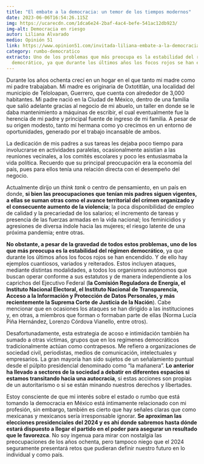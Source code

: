 ```yaml
---
title: "El embate a la democracia: un temor de los tiempos modernos"
date: 2023-06-06T16:54:26.115Z
img: https://ucarecdn.com/1dca6e24-2baf-4ac4-befe-541ac12db923/
img-alt: Democracia en riesgo
autor: Liliana Alvarado
medio: Opinión 51
link: https://www.opinion51.com/invitada-liliana-embate-a-la-democracia/
category: rumbo-democratico
extracto: Uno de los problemas que más preocupa es la estabilidad del régimen
  democrático, ya que durante los últimos años los focos rojos se han encendido.
---
```

Durante los años ochenta crecí en un hogar en el que tanto mi madre como mi padre trabajaban. Mi madre es originaria de Oxtotitlán, una localidad del municipio de Teloloapan, Guerrero, que cuenta con alrededor de 3,000 habitantes. Mi padre nació en la Ciudad de México, dentro de una familia que salió adelante gracias al negocio de mi abuelo, un taller en donde se le daba mantenimiento a máquinas de escribir, el cual eventualmente fue la herencia de mi padre y principal fuente de ingreso de mi familia. A pesar de su origen modesto, tanto mi hermana como yo crecimos en un entorno de oportunidades, generado por el trabajo incansable de ambos.

La dedicación de mis padres a sus tareas les dejaba poco tiempo para involucrarse en actividades paralelas, ocasionalmente asistían a las reuniones vecinales, a los comités escolares y poco les entusiasmaba la vida política. Recuerdo que su principal preocupación era la economía del país, pues para ellos tenía una relación directa con el desempeño del negocio.

Actualmente dirijo un *think tank* o centro de pensamiento, en un país en donde, **si bien las preocupaciones que tenían mis padres siguen vigentes, a ellas se suman otras como el avance territorial del crimen organizado y el consecuente aumento de la violencia**; la poca disponibilidad de empleo de calidad y la precariedad de los salarios; el incremento de tareas y presencia de las fuerzas armadas en la vida nacional; los feminicidios y agresiones de diversa índole hacia las mujeres; el riesgo latente de una próxima pandemia; entre otras.

**No obstante, a pesar de la gravedad de todos estos problemas, uno de los que más preocupa es la estabilidad del régimen democrático**, ya que durante los últimos años los focos rojos se han encendido. Y de ello hay ejemplos cuantiosos, variados y reiterados. Estos incluyen ataques, mediante distintas modalidades, a todos los organismos autónomos que buscan operar conforme a sus estatutos y de manera independiente a los caprichos del Ejecutivo Federal (**la Comisión Reguladora de Energía, el Instituto Nacional Electoral, el Instituto Nacional de Transparencia, Acceso a la Información y Protección de Datos Personales, y más recientemente la Suprema Corte de Justicia de la Nación**). Cabe mencionar que en ocasiones los ataques se han dirigido a las instituciones y, en otras, a miembros que forman o formaban parte de ellas (Norma Lucía Piña Hernández, Lorenzo Córdova Vianello, entre otros).

Desafortunadamente, esta estrategia de acoso e intimidación también ha sumado a otras víctimas, grupos que en los regímenes democráticos tradicionalmente actúan como contrapesos. Me refiero a organizaciones de sociedad civil, periodistas, medios de comunicación, intelectuales y empresarios. La gran mayoría han sido sujetos de un señalamiento puntual desde el púlpito presidencial denominado como “la mañanera”. **Lo anterior ha llevado a sectores de la sociedad a debatir en diferentes espacios si estamos transitando hacia una autocracia**, si estas acciones son propias de un autoritarismo o si se están minando nuestros derechos y libertades.

Estoy consciente de que mi interés sobre el estado o rumbo que está tomando la democracia en México está íntimamente relacionado con mi profesión, sin embargo, también es cierto que hay señales claras que como mexicanas y mexicanos sería irresponsable ignorar. **Se aproximan las elecciones presidenciales del 2024 y es ahí donde sabremos hasta dónde estará dispuesto a llegar el partido en el poder para asegurar un resultado que le favorezca**. No soy ingenua para mirar con nostalgia las preocupaciones de los años ochenta, pero tampoco niego que el 2024 seguramente presentará retos que pudieran definir nuestro futuro en lo individual y como país.